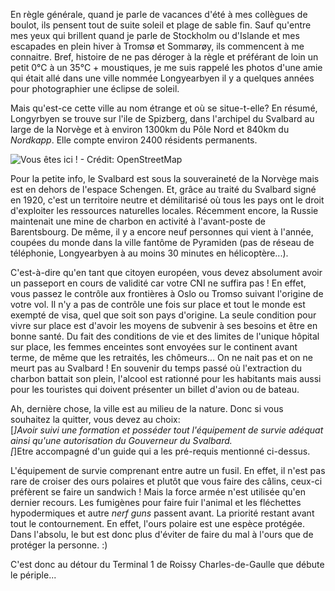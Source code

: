 En règle générale, quand je parle de vacances d'été à mes collègues de boulot, ils pensent tout de suite soleil et plage de sable fin. Sauf qu'entre mes yeux qui brillent quand je parle de Stockholm ou d'Islande et mes escapades en plein hiver à Tromsø et Sommarøy, ils commencent à me connaitre. Bref, histoire de ne pas déroger à la règle et préférant de loin un petit 0°C à un 35°C + moustiques, je me suis rappelé les photos d'une amie qui était allé dans une ville nommée Longyearbyen il y a quelques années pour photographier une éclipse de soleil.

Mais qu'est-ce cette ville au nom étrange et où se situe-t-elle? En résumé, Longyrbyen se trouve sur l'ile de Spizberg, dans l'archipel du Svalbard au large de la Norvège et à environ 1300km du Pôle Nord et 840km du *Nordkapp*. Elle compte environ 2400 résidents permanents.

![Vous êtes ici ! - Crédit: OpenStreetMap](/media/galleries/4773/cee5d908-3a72-4427-9efa-a8d90814d7f7.png)

Pour la petite info, le Svalbard est sous la souveraineté de la Norvège mais est en dehors de l'espace Schengen. Et, grâce au traité du Svalbard signé en 1920, c'est un territoire neutre et démilitarisé où tous les pays ont le droit d'exploiter les ressources naturelles locales. Récemment encore, la Russie maintenait une mine de charbon en activité à l'avant-poste de Barentsbourg. De même, il y a encore neuf personnes qui vient à l'année, coupées du monde dans la ville fantôme de Pyramiden (pas de réseau de téléphonie, Longyearbyen à au moins 30 minutes en hélicoptère...). 

C'est-à-dire qu'en tant que citoyen européen, vous devez absolument avoir un passeport en cours de validité car votre CNI ne suffira pas ! En effet, vous passez le contrôle aux frontières à Oslo ou Tromso suivant l'origine de votre vol. Il n'y a pas de contrôle une fois sur place et tout le monde est exempté de visa, quel que soit son pays d'origine. La seule condition pour vivre sur place est d'avoir les moyens de subvenir à ses besoins et être en bonne santé. Du fait des conditions de vie et des limites de l'unique hôpital sur place, les femmes enceintes sont envoyées sur le continent avant terme, de même que les retraités, les chômeurs... On ne nait pas et on ne meurt pas au Svalbard ! En souvenir du temps passé où l'extraction du charbon battait son plein, l'alcool est rationné pour les habitants mais aussi pour les touristes qui doivent présenter un billet d'avion ou de bateau.

Ah, dernière chose, la ville est au milieu de la nature. Donc si vous souhaitez la quitter, vous devez au choix:  
[*]Avoir suivi une formation et posséder tout l'équipement de survie adéquat ainsi qu'une autorisation du Gouverneur du Svalbard.  
[*]Etre accompagné d'un guide qui a les pré-requis mentionné ci-dessus.

L'équipement de survie comprenant entre autre un fusil. En effet, il n'est pas rare de croiser des ours polaires et plutôt que vous faire des câlins, ceux-ci préfèrent se faire un sandwich ! Mais la force armée n'est utilisée qu'en dernier recours. Les fumigènes pour faire fuir l'animal et les fléchettes hypodermiques et autre *nerf guns* passent avant. La priorité restant avant tout le contournement. En effet, l'ours polaire est une espèce protégée. Dans l'absolu, le but est donc plus d'éviter de faire du mal à l'ours que de protéger la personne. :)

C'est donc au détour du Terminal 1 de Roissy Charles-de-Gaulle que débute le périple...